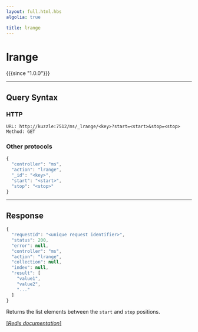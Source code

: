 ```yaml
---
layout: full.html.hbs
algolia: true

title: lrange
---
```


# lrange

{{{since "1.0.0"}}}



---

## Query Syntax

### HTTP

```http
URL: http://kuzzle:7512/ms/_lrange/<key>?start=<start>&stop=<stop>
Method: GET
```

### Other protocols


```js
{
  "controller": "ms",
  "action": "lrange",
  "_id": "<key>",
  "start": "<start>",
  "stop": "<stop>"
}
```

---

## Response

```javascript
{
  "requestId": "<unique request identifier>",
  "status": 200,
  "error": null,
  "controller": "ms",
  "action": "lrange",
  "collection": null,
  "index": null,
  "result": [
    "value1",
    "value2",
    "..."
  ]
}
```

Returns the list elements between the `start` and `stop` positions.

[[_Redis documentation_]](https://redis.io/commands/lrange)
